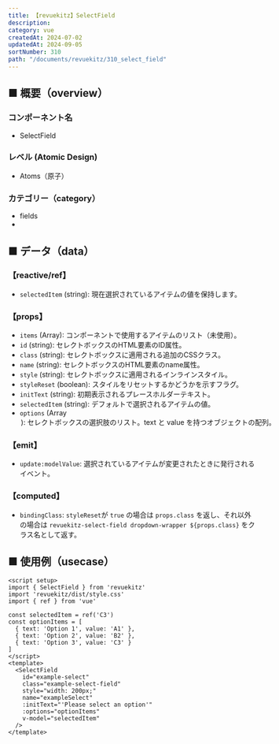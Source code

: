 ```yaml
---
title: 【revuekitz】SelectField
description:
category: vue
createdAt: 2024-07-02
updatedAt: 2024-09-05
sortNumber: 310
path: "/documents/revuekitz/310_select_field"
---
```


<nuxt-content-wrapper>

## ■ 概要（overview）
### コンポーネント名
- SelectField

### レベル (Atomic Design)
-  Atoms（原子）

### カテゴリー（category）
- fields
- 
## ■ データ（data）

### 【reactive/ref】
- `selectedItem` (string): 現在選択されているアイテムの値を保持します。

### 【props】
- `items` (Array): コンポーネントで使用するアイテムのリスト（未使用）。
- `id` (string): セレクトボックスのHTML要素のID属性。
- `class` (string): セレクトボックスに適用される追加のCSSクラス。
- `name` (string): セレクトボックスのHTML要素のname属性。
- `style` (string): セレクトボックスに適用されるインラインスタイル。
- `styleReset` (boolean): スタイルをリセットするかどうかを示すフラグ。
- `initText` (string): 初期表示されるプレースホルダーテキスト。
- `selectedItem` (string): デフォルトで選択されるアイテムの値。
- `options` (Array<Option>): セレクトボックスの選択肢のリスト。`text` と `value` を持つオブジェクトの配列。

### 【emit】
- `update:modelValue`: 選択されているアイテムが変更されたときに発行されるイベント。

### 【computed】
- `bindingClass`: `styleReset`が `true` の場合は `props.class` を返し、それ以外の場合は `revuekitz-select-field dropdown-wrapper ${props.class}` をクラス名として返す。

## ■ 使用例（usecase）
```vue
<script setup>
import { SelectField } from 'revuekitz'
import 'revuekitz/dist/style.css'
import { ref } from 'vue'

const selectedItem = ref('C3')
const optionItems = [
  { text: 'Option 1', value: 'A1' },
  { text: 'Option 2', value: 'B2' },
  { text: 'Option 3', value: 'C3' }
]
</script>
<template>
  <SelectField
    id="example-select"
    class="example-select-field"
    style="width: 200px;"
    name="exampleSelect"
    :initText="'Please select an option'"
    :options="optionItems"
    v-model="selectedItem"
  />
</template>

```

</nuxt-content-wrapper>
